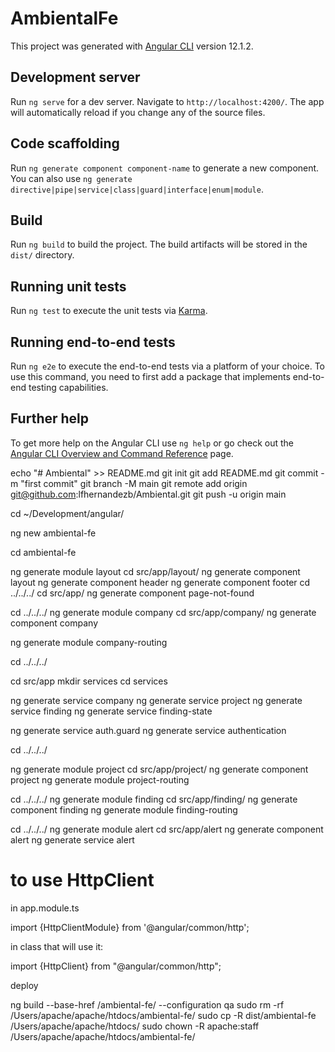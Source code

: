 # AmbientalFe

This project was generated with [Angular CLI](https://github.com/angular/angular-cli) version 12.1.2.

## Development server

Run `ng serve` for a dev server. Navigate to `http://localhost:4200/`. The app will automatically reload if you change any of the source files.

## Code scaffolding

Run `ng generate component component-name` to generate a new component. You can also use `ng generate directive|pipe|service|class|guard|interface|enum|module`.

## Build

Run `ng build` to build the project. The build artifacts will be stored in the `dist/` directory.

## Running unit tests

Run `ng test` to execute the unit tests via [Karma](https://karma-runner.github.io).

## Running end-to-end tests

Run `ng e2e` to execute the end-to-end tests via a platform of your choice. To use this command, you need to first add a package that implements end-to-end testing capabilities.

## Further help

To get more help on the Angular CLI use `ng help` or go check out the [Angular CLI Overview and Command Reference](https://angular.io/cli) page.


echo "# Ambiental" >> README.md
git init
git add README.md
git commit -m "first commit"
git branch -M main
git remote add origin git@github.com:lfhernandezb/Ambiental.git
git push -u origin main



cd ~/Development/angular/

ng new ambiental-fe

cd ambiental-fe

ng generate module layout
cd src/app/layout/
ng generate component layout
ng generate component header
ng generate component footer
cd ../../../
cd src/app/
ng generate component page-not-found

cd ../../../
ng generate module company
cd src/app/company/
ng generate component company

ng generate module company-routing

cd ../../../

cd src/app
mkdir services
cd services

ng generate service company
ng generate service project
ng generate service finding
ng generate service finding-state

ng generate service auth.guard
ng generate service authentication

cd ../../../

ng generate module project
cd src/app/project/
ng generate component project
ng generate module project-routing

cd ../../../
ng generate module finding
cd src/app/finding/
ng generate component finding
ng generate module finding-routing



cd ../../../
ng generate module alert
cd src/app/alert
ng generate component alert
ng generate service alert

# to use HttpClient

in app.module.ts

import {HttpClientModule} from '@angular/common/http';

in class that will use it:

import {HttpClient} from "@angular/common/http";

deploy

ng build --base-href /ambiental-fe/ --configuration qa
sudo rm -rf /Users/apache/apache/htdocs/ambiental-fe/
sudo cp -R dist/ambiental-fe /Users/apache/apache/htdocs/
sudo chown -R apache:staff /Users/apache/apache/htdocs/ambiental-fe/
